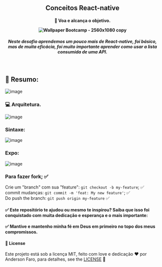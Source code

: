 <h2 align="center"> Conceitos React-native </h2>

<h4 align="center">

🚀 Voa e alcança o objetivo.

![Wallpaper Bootcamp - 2560x1080 copy](https://user-images.githubusercontent.com/3237047/85951609-9064fa80-b93a-11ea-8838-3cb34355e30a.png)
</h4>

<h5 align="center">
Neste desafio aprendemos um pouco mais de React-native, foi básico, mas de muita eficácia, foi muito importante aprender como usar a lista consumida de uma API.

</h5>
<br/>

## :rocket: Resumo:

 ![image](https://user-images.githubusercontent.com/3237047/85951745-82fc4000-b93b-11ea-840f-9f45a5e65cc9.png)

### :computer: Arquitetura.
![image](https://user-images.githubusercontent.com/3237047/85951780-b9d25600-b93b-11ea-8224-20a910a9937e.png)

### Sintaxe:
![image](https://user-images.githubusercontent.com/3237047/85951809-0027b500-b93c-11ea-8695-032d32c9a32a.png)

### Expo:
![image](https://user-images.githubusercontent.com/3237047/85951831-251c2800-b93c-11ea-8c03-d64d33ff04d8.png)


### Para fazer fork; :white_check_mark:

Crie um "branch" com sua "feature": `git checkout -b my-feature`; :white_check_mark: <br/>
commit mudanças: `git commit -m 'feat: My new feature'`; :white_check_mark:<br/>
 Do push the branch: `git push origin my-feature` :white_check_mark:

####  :white_check_mark:  Este repositório te ajudou ou mesmo te inspirou? Saiba que isso foi conquistado com muita dedicação e esperança e o mais importante:
#### :white_check_mark:  Mantive e mantenho minha fé em <b>Deus</b> em primeiro no topo dos meus compromissos.

#### :page_facing_up: License
Este projeto está sob a licença  MIT, feito com love e dedicação :hearts: por Anderson Faro, para detalhes, see the [LICENSE](LICENSE.md) 👋























